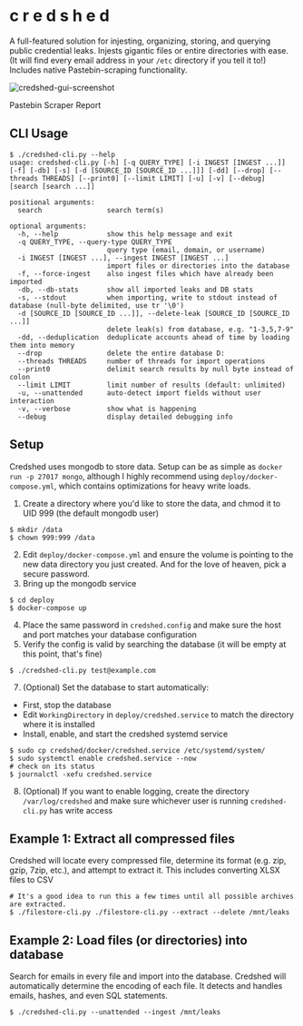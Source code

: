 # c r e d s h e d
A full-featured solution for injesting, organizing, storing, and querying public credential leaks.  Injests gigantic files or entire directories with ease.  (It will find every email address in your `/etc` directory if you tell it to!)
Includes native Pastebin-scraping functionality.

![credshed-gui-screenshot](https://user-images.githubusercontent.com/20261699/67125567-1d0fc400-f1c3-11e9-850c-b3baa620e791.png)

Pastebin Scraper Report

## CLI Usage
~~~
$ ./credshed-cli.py --help
usage: credshed-cli.py [-h] [-q QUERY_TYPE] [-i INGEST [INGEST ...]] [-f] [-db] [-s] [-d [SOURCE_ID [SOURCE_ID ...]]] [-dd] [--drop] [--threads THREADS] [--print0] [--limit LIMIT] [-u] [-v] [--debug] [search [search ...]]

positional arguments:
  search                search term(s)

optional arguments:
  -h, --help            show this help message and exit
  -q QUERY_TYPE, --query-type QUERY_TYPE
                        query type (email, domain, or username)
  -i INGEST [INGEST ...], --ingest INGEST [INGEST ...]
                        import files or directories into the database
  -f, --force-ingest    also ingest files which have already been imported
  -db, --db-stats       show all imported leaks and DB stats
  -s, --stdout          when importing, write to stdout instead of database (null-byte delimited, use tr '\0')
  -d [SOURCE_ID [SOURCE_ID ...]], --delete-leak [SOURCE_ID [SOURCE_ID ...]]
                        delete leak(s) from database, e.g. "1-3,5,7-9"
  -dd, --deduplication  deduplicate accounts ahead of time by loading them into memory
  --drop                delete the entire database D:
  --threads THREADS     number of threads for import operations
  --print0              delimit search results by null byte instead of colon
  --limit LIMIT         limit number of results (default: unlimited)
  -u, --unattended      auto-detect import fields without user interaction
  -v, --verbose         show what is happening
  --debug               display detailed debugging info
~~~

## Setup
Credshed uses mongodb to store data.  Setup can be as simple as `docker run -p 27017 mongo`, although I highly recommend using `deploy/docker-compose.yml`, which contains optimizations for heavy write loads.
1. Create a directory where you'd like to store the data, and chmod it to UID 999 (the default mongodb user)
~~~
$ mkdir /data
$ chown 999:999 /data
~~~
2. Edit `deploy/docker-compose.yml` and ensure the volume is pointing to the new data directory you just created.  And for the love of heaven, pick a secure password.
3. Bring up the mongodb service
~~~
$ cd deploy
$ docker-compose up
~~~
4. Place the same password in `credshed.config` and make sure the host and port matches your database configuration
6. Verify the config is valid by searching the database (it will be empty at this point, that's fine)
~~~
$ ./credshed-cli.py test@example.com
~~~
7. (Optional) Set the database to start automatically:
  - First, stop the database
  - Edit `WorkingDirectory` in `deploy/credshed.service` to match the directory where it is installed
  - Install, enable, and start the credshed systemd service
~~~
$ sudo cp credshed/docker/credshed.service /etc/systemd/system/
$ sudo systemctl enable credshed.service --now
# check on its status
$ journalctl -xefu credshed.service
~~~
8. (Optional) If you want to enable logging, create the directory `/var/log/credshed` and make sure whichever user is running `credshed-cli.py` has write access


## Example 1: Extract all compressed files
Credshed will locate every compressed file, determine its format (e.g. zip, gzip, 7zip, etc.), and attempt to extract it.  This includes converting XLSX files to CSV
~~~
# It's a good idea to run this a few times until all possible archives are extracted.
$ ./filestore-cli.py ./filestore-cli.py --extract --delete /mnt/leaks
~~~

## Example 2: Load files (or directories) into database
Search for emails in every file and import into the database.  Credshed will automatically determine the encoding of each file.  It detects and handles emails, hashes, and even SQL statements.
~~~
$ ./credshed-cli.py --unattended --ingest /mnt/leaks
~~~